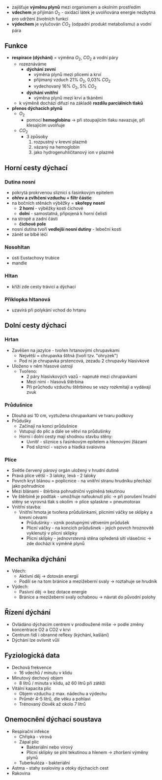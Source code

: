 - zajišťuje **výměnu plynů** mezi organismem a okolním prostředím
- **vdechem** je přijímán $O_2$ - oxidací látek je uvolňována energie nezbytná pro udržení životních funkcí
- **výdechem** je vylučován $CO_2$ (odpadní produkt metabolismu) a vodní pára
## Funkce
- **respirace (dýchání)** = výměna $O_2$, $CO_2$ a vodní páry
	- rozeznáváme
		- **dýchání zevní**
			- výměna plynů mezi plícemi a krví
			- přijímaný vzduch 21% $O_2$, 0,03% $CO_2$
			- vydechovaný 16% $O_2$, 5% $CO_2$
		- **dýchání vnitřní**
			- výměna plynů mezi krví a tkáněmi
	- k výměně dochází difuzí na základě **rozdílu parciálních tlaků**
- **přenos dýchacích plynů**
	- $O_2$
		- pomocí **hemoglobinu** → při stoupajícím tlaku navazuje, při klesajícím uvolňuje
	- $CO_2$
		- 3 způsoby
			1. rozpustný v krevní plazmě
			2. vázaný na hemoglobin
			3. jako hydrogenuhličitanový ion v plazmě
## Horní cesty dýchací
### Dutina nosní
- pokrytá prokrvenou sliznicí s řasinkovým epitelem
- **ohřev a zvlhčení vzduchu + filtr částic**
- na bočních stěnách výběžky = **skořepy nosní**
	- **2 horní** - výběžky kosti čichové
	- **dolní** - samostatná, připojená k horní čelisti
- na stropě a zadní části
	- **čichové pole**
- nosní dutina tvoří **vedlejší nosní dutiny** - lebeční kosti
- zánět se blbě léčí
### Nosohltan
- ústí Eustachovy trubice
- mandle
### Hltan
- kříží zde cesty trávicí a dýchací
### Příklopka hltanová
- uzavírá při polykání vchod do hrtanu

## Dolní cesty dýchací 
### Hrtan 
 - Zavěšen na jazylce - tvořen hrtanovými chrupavkami 
	- Největší = chrupavka štítná (tvoří tzv. "ohryzek") 
    - Pod ní je chrupavka prstencová, zezadu 2 chrupavky hlasivkové 
- Uloženo v něm hlasové ústrojí 
    - Tvořeno: 
        - 2 páry hlasivkových vazů - napnuté mezi chrupavkami 
        - Mezi nimi - hlasová štěrbina 
        - Při průchodu vzduchu štěrbinou se vazy rozkmitají a vydávají zvuk 
### Průdušnice 
- Dlouhá asi 10 cm, vyztužena chrupavkami ve tvaru podkovy 
- Průdušky 
    - Začínají na konci průdušnice 
    - Vstupují do plic a dále se větví na průdušinky 
    - Horní i dolní cesty mají shodnou stavbu stěny: 
        - Uvnitř - sliznice s řasinkovým epitelem a hlenovými žlázami 
        - Pod sliznicí - vazivo a hladká svalovina 
### Plíce 
- Světle červený párový orgán uložený v hrudní dutině 
- Pravá plíce větší - 3 laloky, levá - 2 laloky 
- Povrch kryt blánou = poplicnice - na vnitřní stranu hrudníku přechází jako pohrudnice 
- Mezi blánami - štěrbina pohrudniční vyplněná tekutinou 
- Ve štěrbině je podtlak - umožňuje nafouknutí plic -> při porušení hrudní stěny se vyrovná tlak s okolím -> plíce splaskne = pneumotorax
- Vnitřní stavba: 
    - Vnitřní hmota je tvořena průdušinkami, plicními váčky se sklípky a krevní cévami 
        - Průdušinky - vznik postupnými větvením průdušek 
        - Plicní váčky - na koncích průdušinek - jejich povrch hroznovitě vyklenutý v plicní sklípky 
        - Plicní sklípky - jednovrstevná stěna opředená sítí vlásečnic -> zde dochází k výměně plynů 
## Mechanika dýchání 
- Vdech: 
    - Aktivní děj -> dotován energií 
    - Podílí se na tom bránice a mezižeberní svaly -> roztahuje se hrudník 
- Výdech: 
    - Pasivní děj -> bez dotace energie 
    - Bránice a mezižeberní svaly ochabnou -> návrat do původní polohy 
## Řízení dýchání
- Ovládáno dýchacím centrem v prodloužené míše -> podle změny koncentrace O2 a CO2 v krvi 
- Centrum řídí i obranné reflexy (kýchání, kašlání) 
- Dýchání lze ovlivnit vůlí 
## Fyziologická data
- Dechová frekvence 
    - 16 vdechů / minutu v klidu 
- Minutový dechový objem 
    - 8 litrů / minuta v klidu, až 60 litrů při zátěži 
- Vitální kapacita plic 
    - Objem vzduchu z max. nádechu a výdechu 
    - Průměr 4-5 litrů, dle věku a pohlaví 
    - Trénovaný člověk až okolo 7 litrů 
## Onemocnění dýchací soustava 
- Respirační infekce 
    - Chřipka - virová 
    - Zápal plic 
        - Bakteriální nebo virový 
        - Plicní sklípky se plní tekutinou a hlenem -> zhoršení výměny plynů 
    - Tuberkulóza - bakteriální 
- Astma - stahy svaloviny a otoky dýchacích cest 
- Rakovina